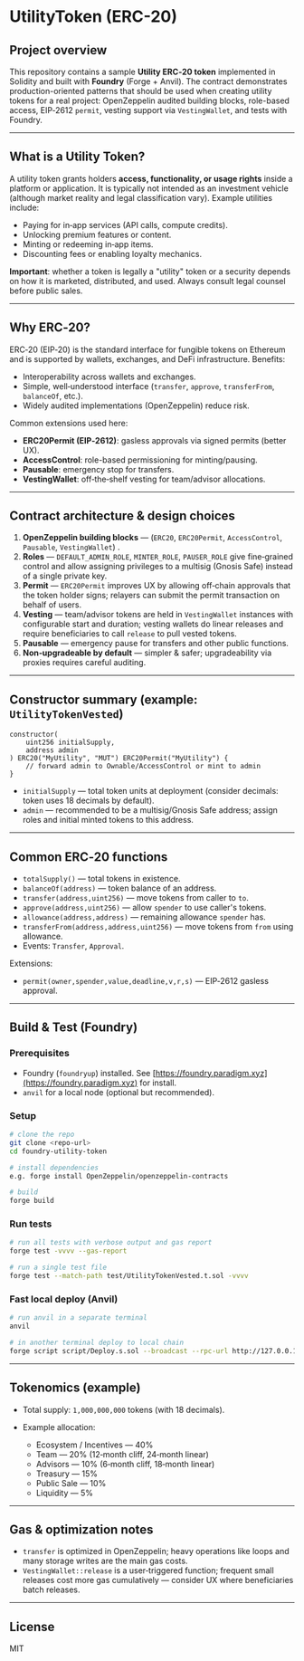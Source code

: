 # UtilityToken (ERC-20)

## Project overview

This repository contains a sample **Utility ERC‑20 token** implemented in Solidity and built with **Foundry** (Forge + Anvil). The contract demonstrates production-oriented patterns that should be used when creating utility tokens for a real project: OpenZeppelin audited building blocks, role-based access, EIP‑2612 `permit`, vesting support via `VestingWallet`, and tests with Foundry.

---

## What is a Utility Token?

A utility token grants holders **access, functionality, or usage rights** inside a platform or application. It is typically not intended as an investment vehicle (although market reality and legal classification vary). Example utilities include:

* Paying for in‑app services (API calls, compute credits).
* Unlocking premium features or content.
* Minting or redeeming in‑app items.
* Discounting fees or enabling loyalty mechanics.

**Important**: whether a token is legally a "utility" token or a security depends on how it is marketed, distributed, and used. Always consult legal counsel before public sales.

---

## Why ERC‑20?

ERC‑20 (EIP‑20) is the standard interface for fungible tokens on Ethereum and is supported by wallets, exchanges, and DeFi infrastructure. Benefits:

* Interoperability across wallets and exchanges.
* Simple, well‑understood interface (`transfer`, `approve`, `transferFrom`, `balanceOf`, etc.).
* Widely audited implementations (OpenZeppelin) reduce risk.

Common extensions used here:

* **ERC20Permit (EIP‑2612)**: gasless approvals via signed permits (better UX).
* **AccessControl**: role-based permissioning for minting/pausing.
* **Pausable**: emergency stop for transfers.
* **VestingWallet**: off‑the‑shelf vesting for team/advisor allocations.

---

## Contract architecture & design choices

1. **OpenZeppelin building blocks** — (`ERC20`, `ERC20Permit`, `AccessControl`, `Pausable`, `VestingWallet`) .
2. **Roles** — `DEFAULT_ADMIN_ROLE`, `MINTER_ROLE`, `PAUSER_ROLE` give fine‑grained control and allow assigning privileges to a multisig (Gnosis Safe) instead of a single private key.
3. **Permit** — `ERC20Permit` improves UX by allowing off‑chain approvals that the token holder signs; relayers can submit the permit transaction on behalf of users.
4. **Vesting** — team/advisor tokens are held in `VestingWallet` instances with configurable start and duration; vesting wallets do linear releases and require beneficiaries to call `release` to pull vested tokens.
5. **Pausable** — emergency pause for transfers and other public functions.
6. **Non‑upgradeable by default** — simpler & safer; upgradeability via proxies requires careful auditing.

---

## Constructor summary (example: `UtilityTokenVested`)

```solidity
constructor(
    uint256 initialSupply,
    address admin
) ERC20("MyUtility", "MUT") ERC20Permit("MyUtility") {
    // forward admin to Ownable/AccessControl or mint to admin
}
```

* `initialSupply` — total token units at deployment (consider decimals: token uses 18 decimals by default).
* `admin` — recommended to be a multisig/Gnosis Safe address; assign roles and initial minted tokens to this address.

---

## Common ERC‑20 functions

* `totalSupply()` — total tokens in existence.
* `balanceOf(address)` — token balance of an address.
* `transfer(address,uint256)` — move tokens from caller to `to`.
* `approve(address,uint256)` — allow `spender` to use caller's tokens.
* `allowance(address,address)` — remaining allowance `spender` has.
* `transferFrom(address,address,uint256)` — move tokens from `from` using allowance.
* Events: `Transfer`, `Approval`.

Extensions:

* `permit(owner,spender,value,deadline,v,r,s)` — EIP‑2612 gasless approval.

---

## Build & Test (Foundry)

### Prerequisites

* Foundry (`foundryup`) installed. See [https://foundry.paradigm.xyz](https://foundry.paradigm.xyz) for install.
* `anvil` for a local node (optional but recommended).

### Setup

```bash
# clone the repo
git clone <repo-url>
cd foundry-utility-token

# install dependencies
e.g. forge install OpenZeppelin/openzeppelin-contracts

# build
forge build
```

### Run tests

```bash
# run all tests with verbose output and gas report
forge test -vvvv --gas-report

# run a single test file
forge test --match-path test/UtilityTokenVested.t.sol -vvvv
```

### Fast local deploy (Anvil)

```bash
# run anvil in a separate terminal
anvil

# in another terminal deploy to local chain
forge script script/Deploy.s.sol --broadcast --rpc-url http://127.0.0.1:8545 --private-key <LOCAL_KEY>
```

---

## Tokenomics (example)

* Total supply: `1,000,000,000` tokens (with 18 decimals).
* Example allocation:

  * Ecosystem / Incentives — 40%
  * Team — 20% (12‑month cliff, 24‑month linear)
  * Advisors — 10% (6‑month cliff, 18‑month linear)
  * Treasury — 15%
  * Public Sale — 10%
  * Liquidity — 5%

---

## Gas & optimization notes

* `transfer` is optimized in OpenZeppelin; heavy operations like loops and many storage writes are the main gas costs.
* `VestingWallet::release` is a user‑triggered function; frequent small releases cost more gas cumulatively — consider UX where beneficiaries batch releases.

---

## License

MIT



